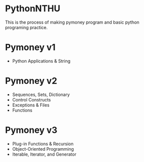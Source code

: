 # PythonNTHU
This is the process of making pymoney program and basic python programing practice.

# Pymoney v1
- Python Applications & String

# Pymoney v2
- Sequences, Sets, Dictionary
- Control Constructs
- Exceptions & Files
- Functions

# Pymoney v3
- Plug-in Functions & Recursion
- Object-Oriented Programming
- Iterable, Iterator, and Generator
